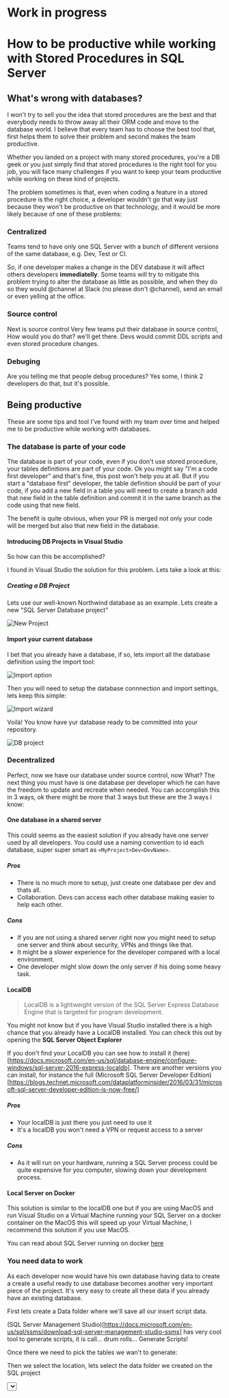 # Work in progress
# How to be productive while working with Stored Procedures in SQL Server

## What's wrong with databases?
I won't try to sell you the idea that stored procedures are the best and that everybody needs to throw away all their ORM code and move to the database world. I believe that every team has to choose the best tool that, first helps them to solve their problem and second makes the team productive.

Whether you landed on a project with many stored procedures, you're a DB geek or you just simply find that stored procedures is the right tool for you job, 
you will face many challenges if you want to keep your team productive while working on these kind of projects.

The problem sometimes is that, even when coding a feature in a stored procedure is the right choice, a developer wouldn't go that way just because they won't be productive on that technology, and it would be more likely because of one of these problems:

### Centralized
Teams tend to have only one SQL Server with a bunch of different versions of the same database, e.g. Dev, Test or CI.

So, if one developer makes a change in the DEV database it will affect others developers **immediatelly**. Some teams will try to mitigate this problem trying to alter the database as little as possible, and when they do so they would @channel at Slack (no please don't @channel), send an email or even yelling at the office.

### Source control
Next is source control Very few teams put their database in source control, How would you do that? we'll get there. Devs would commit DDL scripts and even stored procedure changes.

### Debuging
Are you telling me that people debug procedures? Yes some, I think 2 developers do that, but it's possible.

## Being productive
These are some tips and tool I've found with my team over time and helped me to be productive while working with databases.

### The database is parte of your code
The database is part of your code, even if you don't use stored procedure, your tables definitions are part of your code. Ok you might say "I'm a code first developer" and that's fine, this post won't help you at all.
But if you start a "database first" developer, the table definition should be part of your code, if you add a new field in a table you will need to create a branch add that new field in the table definition and commit it in the same branch as the code using that new field.

The benefit is quite obvious, when your PR is merged not only your code will be merged but also that new field in the database.

#### Introducing DB Projects in Visual Studio
So how can this be accomplished?

I found in Visual Studio the solution for this problem. Lets take a look at this:

##### Creating a DB Project

Lets use our well-known Northwind database as an example. Lets create a new "SQL Server Database project"

![New Project](https://raw.githubusercontent.com/kblok/tech-posts/master/images/newproject.png)

#### Import your current database

I bet that you already have a database, if so, lets import all the database definition using the import tool:

![Import option](https://raw.githubusercontent.com/kblok/tech-posts/master/images/importoption.png)
  
Then you will need to setup the database connnection and import settings, lets keep this simple:

![Import wizard](https://raw.githubusercontent.com/kblok/tech-posts/master/images/importwizard.png)
 
 Voilà! You know have yur database ready to be committed into your repository.
 
 ![DB project](https://raw.githubusercontent.com/kblok/tech-posts/master/images/dbproject.png)
 
### Decentralized

Perfect, now we have our database under source control, now What?
The next thing you must have is one database per developer which he can have the freedom to update and recreate when needed. You can accomplish this in 3 ways, ok there might be more that 3 ways but these are the 3 ways I know:

#### One database in a shared server
This could seems as the easiest solution if you already have one server used by all developers. You could use a naming convention to id each database, super super smart as `<MyProject>Dev<DevName>`.

##### Pros
* There is no much more to setup, just create one database per dev and thats all.
* Collaboration. Devs can access each other database making easier to help each other.

##### Cons
* If you are not using a shared server right now you might need to setup one server and think about security, VPNs and things like that.
* It might be a slower experience for the developer compared with a local environment.
* One developer might slow down the only server if his doing some heavy task.

#### LocalDB

>LocalDB is a lightweight version of the SQL Server Express Database Engine that is targeted for program development.

You might not know but if you have Visual Studio installed there is a high chance that you already have a LocalDB installed. You can check this out by opening the **SQL Server Object Explorer**

<SQL Server object explorer Image>
  
If you don't find your LocalDB you can see how to install it (here)[https://docs.microsoft.com/en-us/sql/database-engine/configure-windows/sql-server-2016-express-localdb]. There are another versions you can install, for instance the full (Microsoft SQL Server Developer Edition)[https://blogs.technet.microsoft.com/dataplatforminsider/2016/03/31/microsoft-sql-server-developer-edition-is-now-free/]

##### Pros
* Your localDB is just there you just need to use it
* It's a localDB you won't need a VPN or request access to a server

##### Cons
* As it will run on your hardware, running a SQL Server process could be quite expensive for you computer, slowing down your development process.

#### Local Server on Docker

This solution is similar to the localDB one but if you are using MacOS and run Visual Studio on a Virtual Machine running your SQL Server on a docker container on the MacOS this will speed up your Virtual Machine, I recommend this solution if you use MacOS.

You can read about SQL Server running on docker [here](https://docs.microsoft.com/en-us/sql/linux/quickstart-install-connect-docker)

### You need data to work

As each developer now would have his own database having data to create a create a useful ready to use database becomes another very important piece of the project. It's very easy to create all these data if you already have an existing database.

First lets create a Data folder where we'll save all our insert script data.

<Create data folder image>
  
(SQL Server Management Studio)[https://docs.microsoft.com/en-us/sql/ssms/download-sql-server-management-studio-ssms] has very cool tool to generate scripts, it is call... drum rolls... Generate Scripts!
 
<Generate scripts image>
  
Once there we need to pick the tables we wan't to generate:
 
<PickTable images>
  
Then we select the location, lets select the data folder we created on the SQL project

<Select location image>

We have to go to the Advanced option and select that we only want the data

<setup data only>
  
And we are done!

<voila image>
  
Now if we go back to the SQL Project we'll see all the scripts we just generated, lets include those files in the project

<AddScriptsToProject image>
<AddScriptsToProject2 image>
 
By default, when we include files in a project, the Build Action is set to **Build**, but as these files are just insert scripts we need to set them to **None**

<DoNotBuildDataScripts image>
  
So, How do we make use of these scripts? We need to create a Post Deployment Script and include all these inserts there

<PostScriptFile image>
  
So now we can complete this file with all the insert scripts

<CompletePostBuildScript image>
  
### DB Syncing

Perfect! Now we have a SQL Project, we our tables, our stored procedures and even our test data! Now we have to use this.

#### Publish tool

The publish tool is the tool you would use when you want to create the database from scratch. So lets go to the publish option:


<publish option>
  

Once there we just need to pick our connection string and the destination database


<Publish Select Database image>
 
Under the advanced sections there are some interesting options, like "Always re-create database" or "Block incremental deployment if data loss might occur"

<Publish Advanced image>

Then just hit publish and voilà you have a new database with all your tables populated and ready to use!

#### Schema Compare tool

The compare tool will be the option that you would use every day, as you might guess, it will compare your SQL code and your database and impact those changes:

<Schema compare option>

Once there you will be able to see not only which objects are going to be changed but also what are the changes

<SchemaCompareDifferences images>
<SchemaCompareDifferencesDetails images>

Before hitting "Update" you might want to go the Schema compare options and uncheck "Block on possible data loss" because if you want to impact the changes made in another branch you might want to accept that data will be lost.

#### ProcUpdater

Schema compare it's perfect at his job, it can create a databse from scratch, it can create users, schemas, it can handle table and column renames, everything. But it can slow down your development process. The compare option might take 3 minutes and the Update itself another 3 minutes, if you do that ten times a day you would have waste 1 hour waiting for DB syncing.

So I created an small app called, drum rolls... [ProcUpdater](https://github.com/kblok/ProcUpdater). ProcUpdate is a console app which will watch your Stored Procedures folder and impact your stored procedures changes immediately. It can even impact all the stored procedures changes when you switch branches. It's not perfect, it won't impact table changes, but it could save you 1 hour a day! 

### CI

This workflow fits perfectly if you need to run integration tests in a CI environment. If you use a Windows based CI environment like [AppVeyor](https://www.appveyor.com/) you will be able to deploy your database in that environment every time you build a branch. You just need to run `msdeploy.exe`, it could be something like this:

```
msbuild "NorthwindDB.sqlproj" /p:Configuration=Release /p:Platform="Any CPU"
"C:\Program Files\IIS\Microsoft Web Deploy V3\msdeploy.exe" -verb:sync -source:dbDacFx="NorthwindDB.dacpac" -dest:dbDacFx="...",dacpacAction=Deploy,CreateNewDatabase=True'
```

### Final words

I use to say that most of the time you can hide complexity but not remove it. If you project is using lots of stored procedures we cannot remove the complexity of its nature, and we didn't talk about how to deal with stating environments, but we can speed up the process and make your team much more productive.


